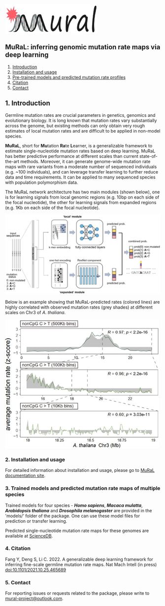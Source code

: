 <img src="./docs/images/mural-logo.jpg" alt="MuRaL logo" width="300"/>

## MuRaL: inferring genomic mutation rate maps via deep learning
1. [Introduction](#Introduction)
2. [Installation and usage](#Usage)
3. [Pre-trained models and predicted mutation rate profiles](#Trained_models)
4. [Citation](#Citation)
5. [Contact](#Contact)


## 1. Introduction <a name="Introduction"></a>
Germline mutation rates are crucial parameters in genetics, genomics and evolutionary biology. It is long known that mutation rates vary substantially across the genome, but existing methods can only obtain very rough estimates of local mutation rates and are difficult to be applied in non-model species. 

**MuRaL**, short for **Mu**tation **Ra**te **L**earner, is a generalizable framework to estimate single-nucleotide mutation rates based on deep learning. MuRaL has better predictive performance at different scales than current state-of-the-art methods. Moreover, it can generate genome-wide mutation rate maps with rare variants from a moderate number of sequenced individuals (e.g. ~100 individuals), and can leverage transfer learning to further reduce data and time requirements. It can be applied to many sequenced species with population polymorphism data. 

The MuRaL network architecture has two main modules (shown below), one is for learning signals from local genomic regions (e.g. 10bp on each side of the focal nucleotide), the other for learning signals from expanded regions (e.g. 1Kb on each side of the focal nucleotide).

<img src="./docs/images/model_schematic.jpg" alt="model schematic" width="830"/>

Below is an example showing that MuRaL-predicted rates (colored lines) are highly correlated with observed mutation rates (grey shades) at different scales on Chr3 of *A. thaliana*. 

<img src="./docs/images/regional_correlation_example.jpg" alt="model schematic" width="500"/>

### 2. Installation and usage <a name="Usage"></a>
For detailed information about installation and usage, please go to [MuRaL documentation site](https://mural.readthedocs.io).

### 3. Trained models and predicted mutation rate maps of multiple species <a name="Trained_models"></a>
Trained models for four species - ***Homo sapiens***, ***Macaca mulatta***, ***Arabidopsis thaliana*** and ***Drosophila melanogaster*** are provided in the 'models/' folder of the package. One can use these model files for prediction or transfer learning.
 
Predicted single-nucleotide mutation rate maps for these genomes are available at [ScienceDB](https://www.doi.org/10.11922/sciencedb.01173).

### 4. Citation <a name="Citation"></a>
Fang Y, Deng S, Li C. 2022. A generalizable deep learning framework for inferring fine-scale germline mutation rate maps. Nat Mach Intell (in press) [doi:10.1101/2021.10.25.465689](https://doi.org/10.1101/2021.10.25.465689)

### 5. Contact <a name="Contact"></a>
For reporting issues or requests related to the package, please write to mural-project@outlook.com.
